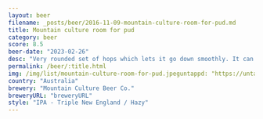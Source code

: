 ```yaml
---
layout: beer
filename: _posts/beer/2016-11-09-mountain-culture-room-for-pud.md
title: Mountain culture room for pud
category: beer
score: 8.5
beer-date: "2023-02-26"
desc: "Very rounded set of hops which lets it go down smoothly. It can’t taste the alcohol but it is enough to warm my chest. I initially got hit with fruity aromas but they seemed to die off quickly"
permalink: /beer/:title.html
img: /img/list/mountain-culture-room-for-pud.jpeguntappd: "https://untappd.com/b/mountain-culture-beer-co--room-for-pud/5110306"
country: "Australia"
brewery: "Mountain Culture Beer Co."
breweryURL: "breweryURL"
style: "IPA - Triple New England / Hazy"
---
```

